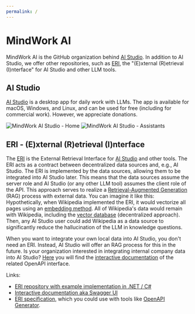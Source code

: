 ```yaml
---
permalink: /
---
```

# MindWork AI

MindWork AI is the GitHub organization behind [AI Studio](https://github.com/MindWorkAI/AI-Studio). In addition to AI Studio, we offer other repositories, such as [ERI](https://github.com/MindWorkAI/ERI), the "(E)xternal (R)etrieval (I)nterface" for AI Studio and other LLM tools.


## AI Studio

[AI Studio](https://github.com/MindWorkAI/AI-Studio) is a desktop app for daily work with LLMs. The app is available for macOS, Windows, and Linux, and can be used for free (including for commercial work). However, we appreciate donations.

![MindWork AI Studio - Home](media/AI%20Studio%20Home.png)
![MindWork AI Studio - Assistants](media/AI%20Studio%20Assistants.png)


## ERI - (E)xternal (R)etrieval (I)nterface

The [ERI](https://github.com/MindWorkAI/ERI) is the External Retrieval Interface for [AI Studio](https://github.com/MindWorkAI/AI-Studio) and other tools. The ERI acts as a contract between decentralized data sources and, e.g., AI Studio. The ERI is implemented by the data sources, allowing them to be integrated into AI Studio later. This means that the data sources assume the server role and AI Studio (or any other LLM tool) assumes the client role of the API. This approach serves to realize a [Retrieval-Augmented Generation](https://en.wikipedia.org/wiki/Retrieval-augmented_generation) (RAG) process with external data. You can imagine it like this: Hypothetically, when Wikipedia implemented the ERI, it would vectorize all pages using an [embedding method](https://en.wikipedia.org/wiki/Word_embedding). All of Wikipedia's data would remain with Wikipedia, including the [vector database](https://en.wikipedia.org/wiki/Vector_database) (decentralized approach). Then, any AI Studio user could add Wikipedia as a data source to significantly reduce the hallucination of the LLM in knowledge questions.

When you want to integrate your own local data into AI Studio, you don't need an ERI. Instead, AI Studio will offer an RAG process for this in the future. Is your organization interested in integrating internal company data into AI Studio? [Here](swagger-ui.html) you will find the [interactive documentation](swagger-ui.html) of the related OpenAPI interface.

Links:
- [ERI repository with example implementation in .NET / C#](https://github.com/MindWorkAI/ERI)
- [Interactive documentation aka Swagger UI](swagger-ui.html)
- [ERI specification](v1.0-production.json), which you could use with tools like [OpenAPI Generator](https://github.com/OpenAPITools/openapi-generator).

